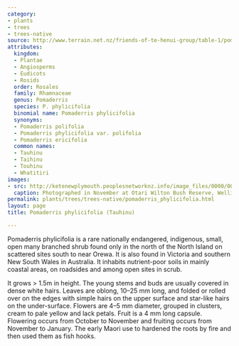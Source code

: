 ```yaml
---
category:
- plants
- trees
- trees-native
source: http://www.terrain.net.nz/friends-of-te-henui-group/table-1/pomaderris-phylicifolia-tauhinu.html
attributes:
  kingdom:
  - Plantae
  - Angiosperms
  - Eudicots
  - Rosids
  order: Rosales
  family: Rhamnaceae
  genus: Pomaderris
  species: P. phylicifolia
  binomial name: Pomaderris phylicifolia
  synonyms:
  - Pomaderris polifolia
  - Pomaderris phylicifolia var. polifolia
  - Pomaderris ericifolia
  common names:
  - Tauhinu
  - Taihinu
  - Touhinu
  - Whatitiri
images:
- src: http://ketenewplymouth.peoplesnetworknz.info/image_files/0000/0008/2808/Pomaderris_phylicifolia-001.JPG
  caption: Photographed in November at Otari Wilton Bush Reserve, Wellington.
permalink: plants/trees/trees-native/pomaderris_phylicifolia.html
layout: page
title: Pomaderris phylicifolia (Tauhinu)

---
```

Pomaderris phylicifolia is a rare nationally endangered, indigenous, small, open many branched shrub found only in the north of the North Island on scattered sites south to near Orewa. It is also found in Victoria and southern New South Wales in Australia. It inhabits nutrient-poor soils in mainly coastal areas, on roadsides and among open sites in scrub.

It grows &gt; 1.5m in height. The young stems and buds are usually covered in dense white hairs. Leaves are oblong, 10–25 mm long, and folded or rolled over on the edges with simple hairs on the upper surface and star-like hairs on the under-surface. Flowers are 4–5 mm diameter, grouped in clusters, cream to pale yellow and lack petals. Fruit is a 4 mm long capsule. Flowering occurs from October to November and fruiting occurs from November to January.
The early Maori use to hardened the roots by fire and then used them as fish hooks.
